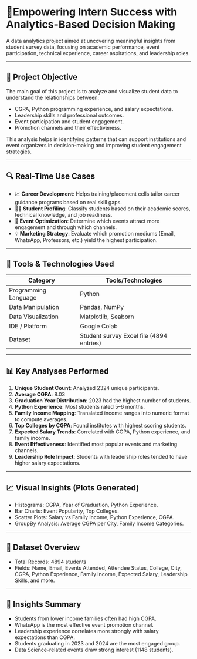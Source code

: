 # 🎯Empowering Intern Success with Analytics-Based Decision Making

A data analytics project aimed at uncovering meaningful insights from student survey data, focusing on academic performance, event participation, technical experience, career aspirations, and leadership roles.

---

## 📌 Project Objective

The main goal of this project is to analyze and visualize student data to understand the relationships between:
- CGPA, Python programming experience, and salary expectations.
- Leadership skills and professional outcomes.
- Event participation and student engagement.
- Promotion channels and their effectiveness.

This analysis helps in identifying patterns that can support institutions and event organizers in decision-making and improving student engagement strategies.

---

## 🔍 Real-Time Use Cases

- 📈 **Career Development**: Helps training/placement cells tailor career guidance programs based on real skill gaps.
- 🧑‍🎓 **Student Profiling**: Classify students based on their academic scores, technical knowledge, and job readiness.
- 🏫 **Event Optimization**: Determine which events attract more engagement and through which channels.
- 💡 **Marketing Strategy**: Evaluate which promotion mediums (Email, WhatsApp, Professors, etc.) yield the highest participation.

---

## 🧰 Tools & Technologies Used

| Category             | Tools/Technologies               |
|----------------------|----------------------------------|
| Programming Language | Python                           |
| Data Manipulation    | Pandas, NumPy                    |
| Data Visualization   | Matplotlib, Seaborn              |
| IDE / Platform       | Google Colab                     |
| Dataset              | Student survey Excel file (4894 entries) |

---

## 📊 Key Analyses Performed

1. **Unique Student Count**: Analyzed 2324 unique participants.
2. **Average CGPA**: 8.03
3. **Graduation Year Distribution**: 2023 had the highest number of students.
4. **Python Experience**: Most students rated 5–6 months.
5. **Family Income Mapping**: Translated income ranges into numeric format to compute averages.
6. **Top Colleges by CGPA**: Found institutes with highest scoring students.
7. **Expected Salary Trends**: Correlated with CGPA, Python experience, and family income.
8. **Event Effectiveness**: Identified most popular events and marketing channels.
9. **Leadership Role Impact**: Students with leadership roles tended to have higher salary expectations.

---

## 📈 Visual Insights (Plots Generated)

- Histograms: CGPA, Year of Graduation, Python Experience.
- Bar Charts: Event Popularity, Top Colleges.
- Scatter Plots: Salary vs Family Income, Python Experience, CGPA.
- GroupBy Analysis: Average CGPA per City, Family Income Categories.

---

## 🔗 Dataset Overview

- Total Records: 4894 students
- Fields: Name, Email, Events Attended, Attendee Status, College, City, CGPA, Python Experience, Family Income, Expected Salary, Leadership Skills, and more.

---

## 🧠 Insights Summary

- Students from lower income families often had high CGPA.
- WhatsApp is the most effective event promotion channel.
- Leadership experience correlates more strongly with salary expectations than CGPA.
- Students graduating in 2023 and 2024 are the most engaged group.
- Data Science-related events draw strong interest (1148 students).


